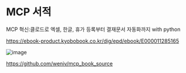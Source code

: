 # MCP 서적 

MCP 혁신:클로드로 엑셀, 한글, 휴가 등록부터 결재문서 자동화까지 with python

https://ebook-product.kyobobook.co.kr/dig/epd/ebook/E000011285165

![image](https://github.com/user-attachments/assets/1cee8228-f139-4ba9-a307-07c5069777b1)

https://github.com/weniv/mcp_book_source
